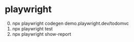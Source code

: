 # playwright
0. npx playwright codegen demo.playwright.dev/todomvc
1. npx playwright test
2. npx playwright show-report
